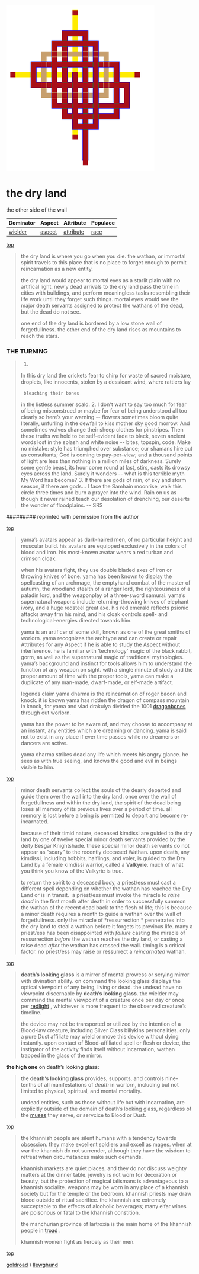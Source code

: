 ![pattern](assets/pattern.gif)

# the dry land

the other side of the wall

|  Dominator           |  Aspect            |  Attribute               |  Populace      | 
| -------------------- | ------------------ | ------------------------ | -------------- | 
|  [wielder](wielder)  |  [aspect](aspect)  |  [attribute](attribute)  |  [race](race)  | 

 [top](#top) 
>
>   the dry land is where you go when you die. the wathan, or immortal spirit travels to this place that is no place to forget enough to permit reincarnation as a new entity.
>
>   the dry land would appear to mortal eyes as a starlit plain with no artifical light. newly dead arrivals to the dry land pass the time in cities with buildings, and perform meaningless tasks resembling their life work until they forget such things. mortal eyes would see the major death servants assigned to protect the wathans of the dead, but the dead do not see. 
>
>   one end of the dry land is bordered by a low stone wall of forgetfullness. the other end of the dry land rises as mountains to reach the stars.

### THE TURNING

> 
> 1.
> In this dry land 
> the crickets fear to chirp
> for waste of sacred moisture,
>     droplets, like innocents,
>     stolen by a dessicant wind,
> where rattlers lay 
>     
>      bleaching their bones
> in the listless summer scald.
> 2.
> I don't want to say too much
>     for fear of being misconstrued
>         or maybe 
>     for fear of being understood all too clearly 
> so here’s your warning -- 
>               flowers
> sometimes bloom quite literally, 
> unfurling in the dewfall to kiss
> mother sky good morrow.
> And sometimes wolves change their sheep
> clothes for pinstripes.
> Then
>     these truths we hold to be self-evident
> fade to black, 
>          seven ancient words
> lost in the splash and white noise --
> bites, topspin, code.
> Make no mistake:
>         style has triumphed over substance;
>     our shamans hire out as consultants;
>     God is coming to pay-per-view;
> and a thousand points of light
> are less than nothing
> in a million miles of darkness.
> Surely some gentle beast,
>     its hour come round at last,
> stirs,
>     casts its drowsy eyes
> across the land.
> Surely it wonders -- 
> what is this terrible myth
> My Word has become?
> 3.
> If there are gods of rain,
> of sky and storm season,
> if there are gods...
> I face the Samhain
> moonrise, 
>      walk this circle three times
> and burn a prayer into the wind.
> Rain on us 
>        as though it never rained
>     teach our desolation of drenching,
> our deserts the wonder of floodplains.
>  -- SRS
> 

######### reprinted with permission from the author

 [top](#top) 
>
>   yama’s avatars appear as dark-haired men, of no particular height and muscular build. his avatars are equipped exclusively in the colors of blood and iron. his most-known avatar wears a red turban and crimson cloak.
>
>   when his avatars fight, they use double bladed axes of iron or throwing knives of bone. yama has been known to display the spellcasting of an archmage, the emptyhand combat of the master of autumn, the woodland stealth of a ranger lord, the righteousness of a paladin lord, and the weaponplay of a three-sword samurai. yama’s supernatural weapons include returning-throwing knives of elephant ivory, and a huge redsteel great axe. his red emerald reflects psionic attacks away frm his mind, and his cloak controls spell- and technological-energies directed towards him. 
>
>   yama is an artificer of some skill, known as one of the great smiths of worlorn. yama recognizes the archtype and can create or repair Attributes for any Aspect if he is able to study the Aspect without interference. he is familiar with 'technology' magic of the black rabbit, gorm, as well as the supernatural magic of traditional mythologies. yama’s background and instinct for tools allows him to understand the function of any weapon on sight. with a single minute of study and the proper amount of time with the proper tools, yama can make a duplicate of any man-made, dwarf-made, or elf-made artifact. 
>
>   legends claim yama dharma is the reincarnation of roger bacon and knock. it is known yama has ridden the dragon of compass mountain in knock, for yama and vlad drakulya divided the 1001  [dragonbones](dragonbones.md)  through out worlorn.
>
>   yama has the power to be aware of, and may choose to accompany at an instant, any entities which are dreaming or dancing. yama is said not to exist in any place if ever time passes while no dreamers or dancers are active.
>
>   yama dharma strikes dead any life which meets his angry glance. he sees as with true seeing, and knows the good and evil in beings visible to him.

 [top](#top) 
>
>   minor death servants collect the souls of the dearly departed and guide them over the wall into the dry land. once over the wall of forgetfullness and within the dry land, the spirit of the dead being loses all memory of its previous lives over a period of time. all memory is lost before a being is permitted to depart and become re-incarnated. 
>
>   because of their timid nature, deceased kimdissi are guided to the dry land by one of twelve special minor death servants provided by the deity Besgar Knightshade. these special minor death servants do not appear as “scary” to the recently deceased Wathan. upon death, any kimdissi, including hobbits, halflings, and voler, is guided to the Dry Land by a female kimdissi warrior, called a **Valkyrie**. much of what you think you know of the Valkyrie is true.
>
>   to return the spirit to a deceased body, a priest/ess must cast a different spell depending on whether the wathan has reached the Dry Land or is in transit.  ![xparent](assets/xparent.gif)  a priest/ess must invoke the miracle to *raise dead* in the first month after death in order to successfully summon the wathan of the recent dead back to the flesh of life; this is because a minor death requires a month to guide a wathan over the wall of forgetfullness. only the miracle of *ressurrection * pennetrates into the dry land to steal a wathan before it forgets its previous life. many a priest/ess has been disappointed with *failure* casting the miracle of ressurrection *before* the wathan reaches the dry land, or casting a raise dead *after* the wathan has crossed the wall. timing is a critical factor. no priest/ess may raise or ressurrect a *reincarnated* wathan.

 [top](#top) 
>
>   **death’s looking glass** is a mirror of mental prowess or scrying mirror with divination ability. on command the looking glass displays the optical viewpoint of any being, living or dead. the undead have no viewpoint discernable by **death’s looking glass**. the wielder may command the mental viewpoint of a creature once per day or once per  [redlight](redlight.md) , whichever is more frequent to the observed creature’s timeline.
>
>   the device may not be transported or utilized by the intention of a Blood-law creature, including Silver Class billykins personalities. only a pure Dust affiliate may wield or move this device without dying instantly. upon contact of Blood-affiliated spell or flesh or device, the instigator of the activity finds itself without incarnation, wathan trapped in the glass of the mirror.

 **the high one** on death’s looking glass:
>
>   the **death’s looking glass** provides, supports, and controls nine-tenths of all manifestations of *death* in worlorn, including but not limited to physical, spiritual, and mental mortality.
>
>   undead entities, such as those without life but with incarnation, are explicitly outside of the domain of death’s looking glass, regardless of the  [muses](muses.md)  they serve, or servcice to Blood or Dust.

 [top](#top) 
>
>   the khannish people are silent humans with a tendency towards obsession. they make excellent soldiers and excell as mages. when at war the khannish do not surrender, although they have the wisdom to retreat when circumstances make such demands.
>
>   khannish markets are quiet places, and they do not discuss weighty matters at the dinner table. jewelry is not worn for decoration or beauty, but the protection of magical talismans is advantageous to a khannish socialite. weapons may be worn in any place of a khannish society but for the temple or the bedroom. khannish priests may draw blood outside of ritual sacrifice. the khannish are extremely succeptable to the effects of alcoholic beverages; many elfar wines are poisonous or fatal to the khannish constition.
>
>   the manchurian province of lartroxia is the main home of the khannish people in  [troad](troad.md) .
>
>   khannish women fight as fiercely as their men.

 [top](#top) 

 [goldroad](goldroad.md)  /  [llewghund](llewghund.md)  

 